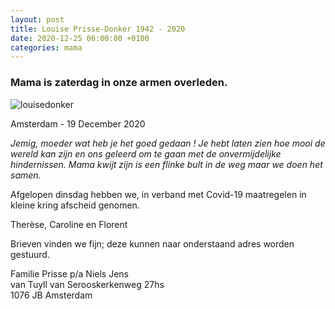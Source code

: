 ```yaml
---
layout: post
title: Louise Prisse-Donker 1942 - 2020
date: 2020-12-25 06:00:00 +0100
categories: mama
---
```


### Mama is zaterdag in onze armen overleden.

![louisedonker](https://prisse.nl/assets/louisedonker.jpg)  

Amsterdam - 19 December 2020  

*Jemig, moeder wat heb je het goed gedaan ! Je hebt laten zien hoe mooi de wereld kan zijn en ons geleerd om te gaan met de onvermijdelijke hindernissen. Mama kwijt zijn is een flinke bult in de weg maar we doen het samen.*  

Afgelopen dinsdag hebben we, in verband met Covid-19 maatregelen in kleine kring afscheid genomen.

Therèse, Caroline en Florent

Brieven vinden we fijn; deze kunnen naar onderstaand adres worden gestuurd.

Familie Prisse p/a Niels Jens  
van Tuyll van Serooskerkenweg 27hs  
1076 JB Amsterdam  

